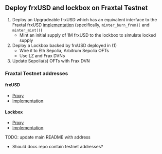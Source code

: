 ## Deploy frxUSD and lockbox on Fraxtal Testnet
1. Deploy an Upgradeable frxUSD which has an equivalent interface to the Fraxtal frxUSD [implementation](https://fraxscan.com/address/0x00000afb5e62fd81bc698e418dbffe5094cb38e0#code) (specifically, `minter_burn_from()` and `minter_mint()`)
    - Mint an initial supply of 1M frxUSD to the lockbox to simulate locked supply
2. Deploy a Lockbox backed by frxUSD deployed in (1)
    - Wire it to Eth Sepolia, Arbitrum Sepolia OFTs
    - Use LZ and Frax DVNs
3. Update Sepolia(s) OFTs with Frax DVN

### Fraxtal Testnet addresses
#### frxUSD
- [Proxy](https://holesky.fraxscan.com/address/0x452420df4AC1e3db5429b5FD629f3047482C543C)
- [Implementation](https://holesky.fraxscan.com/address/0x7a07D606c87b7251c2953A30Fa445d8c5F856C7A#code)
#### Lockbox
- [Proxy](https://holesky.fraxscan.com/address/0x7C9DF6704Ec6E18c5E656A2db542c23ab73CB24d)
- [Implementation](https://holesky.fraxscan.com/address/0x7FB2Dc5f485E01E0c627de86f7324c136F65eBB4#code)

TODO: update main README with address
- Should docs repo contain testnet addresses?